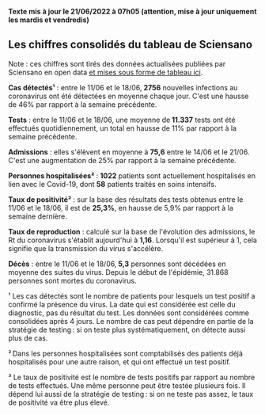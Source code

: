<strong>Texte mis à jour le 21/06/2022 à 07h05 (attention, mise à jour uniquement les mardis et vendredis)</strong><h2>Les chiffres consolidés du tableau de Sciensano</h2><p>Note : ces chiffres sont tirés des données actualisées publiées par Sciensano en open data <a href='https://datastudio.google.com/embed/u/0/reporting/c14a5cfc-cab7-4812-848c-0369173148ab/page/ZwmOB_blank'>et mises sous forme de tableau ici</a>.<p><strong>Cas détectés¹</strong> :  entre le 11/06 et le 18/06,<strong> 2756</strong> nouvelles infections au coronavirus ont été détectées en moyenne chaque jour. C'est une hausse de 46% par rapport à la semaine précédente.<p><strong>Tests</strong> :  entre le 11/06 et le 18/06, une moyenne de<strong> 11.337</strong> tests ont été effectués quotidiennement, un total en hausse de 11% par rapport à la semaine précédente.<p><strong>Admissions</strong> : elles s'élèvent en moyenne à <strong> 75,6</strong>  entre le 14/06 et le 21/06. C'est une augmentation de 25% par rapport à la semaine précédente.<p><strong>Personnes hospitalisées²</strong> : <strong>1022</strong> patients sont actuellement hospitalisés en lien avec le Covid-19, dont <strong>58</strong> patients traités en soins intensifs.<p><strong>Taux de positivité³</strong> : sur la base des résultats des tests obtenus  entre le 11/06 et le 18/06, il est de <strong>25,3%</strong>, en hausse de 5,9% par rapport à la semaine dernière.<p><strong>Taux de reproduction</strong> : calculé sur la base de l'évolution des admissions, le Rt du coronavirus s'établit aujourd'hui à <strong>1,16</strong>. Lorsqu'il est supérieur à 1, cela signifie que la transmission du virus s'accélère.<p><strong>Décès</strong> :  entre le 11/06 et le 18/06,<strong> 5,3</strong> personnes sont décédées en moyenne des suites du virus. Depuis le début de l'épidémie, 31.868 personnes sont mortes du coronavirus.<p>¹ Les cas détectés sont le nombre de patients pour lesquels un test positif a confirmé la présence du virus. La date qui est considérée est celle du diagnostic, pas du résultat du test. Les données sont considérées comme consolidées après 4 jours. Le nombre de cas peut dépendre en partie de la stratégie de testing : si on teste plus systématiquement, on détecte aussi plus de cas.<p>² Dans les personnes hospitalisées sont comptabilisés des patients déjà hospitalisés pour une autre raison, et qui ont effectué un test positif.<p>³ Le taux de positivité est le nombre de tests positifs par rapport au nombre de tests effectués. Une même personne peut être testée plusieurs fois. Il dépend lui aussi de la stratégie de testing : si on ne teste pas assez, le taux de positivité va être plus élevé.